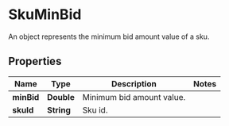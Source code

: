 

# SkuMinBid

An object represents the minimum bid amount value of a sku.

## Properties

| Name | Type | Description | Notes |
|------------ | ------------- | ------------- | -------------|
|**minBid** | **Double** | Minimum bid amount value. |  |
|**skuId** | **String** | Sku id. |  |



